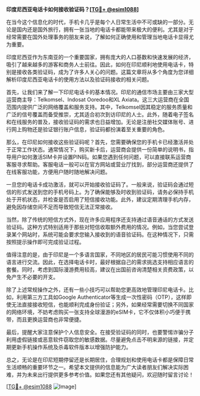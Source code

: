 **印度尼西亚电话卡如何接收验证码？[[TG💪+ @esim1088](https://t.me/s/esim1088)]**

在当今这个信息化的时代，手机卡几乎是每个人日常生活中不可或缺的一部分。无论是国内还是国外旅行，拥有一张当地的电话卡都能带来极大的便利。尤其是对于经常需要在国外处理事务的朋友来说，了解如何正确使用和管理当地电话卡显得尤为重要。

印度尼西亚作为东南亚的一个重要国家，拥有庞大的人口基数和快速发展的经济，吸引了越来越多的游客和商务人士前往。因此，如何在印尼顺利地使用电话卡，特别是接收各类验证码，成为了许多人关心的问题。这篇文章将从多个角度为您详细解析印度尼西亚电话卡的使用方法以及验证码接收的相关问题。

首先，让我们来了解一下印尼电话卡的基本情况。印尼的通信市场主要由三家大型运营商主导：Telkomsel、Indosat Ooredoo和XL Axiata。这三大运营商在全国范围内提供广泛的网络覆盖和服务支持。其中，Telkomsel因其稳定的服务质量和广泛的信号覆盖而备受推崇，尤其适合初次到访印尼的人士。此外，随着电子签名和在线服务的普及，接收验证码的需求也日益增加。无论是注册社交媒体账号、进行网上购物还是验证银行账户信息，验证码都扮演着至关重要的角色。

那么，在印尼如何接收这些验证码呢？首先，您需要确保您的手机卡已经激活并处于正常工作状态。通常情况下，购买新卡后，运营商会提供一份简单的说明书，指导用户如何激活SIM卡并设置PIN码。如果您遇到任何问题，可以直接联系运营商客服寻求帮助。客服电话一般可以在官方网站或营业厅找到，部分运营商还提供了在线客服功能，方便用户随时随地解决问题。

一旦您的电话卡成功激活，就可以开始接收验证码了。一般来说，验证码会通过短信的形式发送到您的手机号码上。为了确保能够及时收到验证码，请务必保持手机处于开机状态，并检查是否启用了短信接收功能。此外，建议定期清理手机内存，避免因存储空间不足而导致短信无法正常接收。

当然，除了传统的短信方式外，现在许多应用程序还支持通过语音通话的方式发送验证码。这种方式特别适用于那些对短信收取额外费用的情况。例如，当您尝试登录某个网站时，系统可能会要求您输入接收到的语音验证码。在这种情况下，只需按照提示操作即可完成验证过程。

值得注意的是，由于印尼是一个多语言国家，不同地区的居民可能习惯使用不同的语言进行交流。因此，在选择电话卡时，最好根据自己的需求挑选支持相应语言的套餐。同时，考虑到国际漫游费用较高，建议在出国前咨询清楚相关资费政策，以免产生不必要的开支。

除了上述常规操作之外，还有一些小技巧可以帮助您更高效地管理印尼电话卡。比如，利用第三方工具如Google Authenticator等生成一次性密码（OTP），这样即使无法直接接收短信，也能顺利完成身份验证；另外，如果经常需要切换不同国家的网络环境，不妨考虑购买一张支持全球漫游的eSIM卡，它不仅体积小巧便于携带，而且更换运营商也非常便捷。

最后，提醒大家注意保护个人信息安全。在接受验证码的同时，也要警惕诈骗分子利用虚假链接或恶意软件窃取您的敏感数据。尽量避免点击不明来源的链接，并定期更新手机操作系统及杀毒软件版本以增强防护能力。

总之，无论是在印尼短期停留还是长期居住，合理规划和使用电话卡都是保障日常生活顺畅的重要环节之一。希望本文提供的信息能为广大读者朋友们解决实际困难，并为未来出行提供更多参考价值。如果您还有其他疑问，欢迎随时留言讨论！

[[TG💪+ @esim1088](https://t.me/s/esim1088) ![Image](https://i.postimg.cc/4NQfJmqS/Snipaste-2025-05-13-00-14-12.png)]